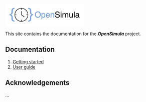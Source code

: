 
![Logo](img/logo_opensimula.png) 

This site contains the documentation for the
___OpenSimula___ project.


## Documentation


1. [Getting started](getting_started.md)
2. [User guide](user_guide.md)


## Acknowledgements

...
